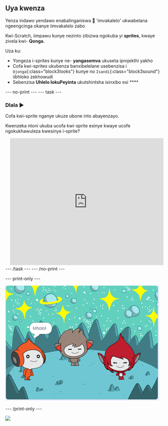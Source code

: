 ## Uya kwenza

Yenza indawo yendawo enabalinganiswa 👾 'imvakalelo' ukwabelana ngeengcinga okanye iimvakalelo zabo

Kwi-Scratch, iimpawu kunye nezinto zibizwa ngokuba yi **sprites**, kwaye zivela kwi- **Qonga**.

Uza ku:
+ Yongeza i-sprites kunye ne- **yangasemva** ukuseta iprojekthi yakho
+ Cofa kwi-sprites ukubenza banxibelelane usebenzisa i `Ujonga`{:class="block3looks"} kunye no `Isandi`{:class="block3sound"} iibhloko zekhowudi
+ Sebenzisa **Uhlelo lokuPeyinta** ukutshintsha isinxibo esi ****

--- no-print --- --- task ---
### Dlala ▶️
<div style="display: flex; flex-wrap: wrap">
<div style="flex-basis: 175px; flex-grow: 1">  
Cofa kwi-sprite nganye ukuze ubone into abayenzayo. 

Kwenzeka ntoni ukuba ucofa kwi-sprite esinye kwaye ucofe ngokukhawuleza kwesinye i-sprite?
</div>
<div class="scratch-preview" style="margin-left: 15px;">
  <iframe allowtransparency="true" width="485" height="402" src="https://scratch.mit.edu/projects/embed/485673032/?autostart=false" frameborder="0"></iframe>
</div>
</div>
--- /task --- --- /no-print ---

--- print-only ---

![Iprojekthi egqityiweyo.](images/showcase_static.png)

--- /print-only ---

![](https://code.org/api/hour/begin_raspi_space.png)

